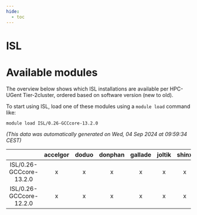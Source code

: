 ```yaml
---
hide:
  - toc
---
```


ISL
===

# Available modules


The overview below shows which ISL installations are available per HPC-UGent Tier-2cluster, ordered based on software version (new to old).

To start using ISL, load one of these modules using a `module load` command like:

```shell
module load ISL/0.26-GCCcore-13.2.0
```

*(This data was automatically generated on Wed, 04 Sep 2024 at 09:59:34 CEST)*  

| |accelgor|doduo|donphan|gallade|joltik|shinx|skitty|
| :---: | :---: | :---: | :---: | :---: | :---: | :---: | :---: |
|ISL/0.26-GCCcore-13.2.0|x|x|x|x|x|x|x|
|ISL/0.26-GCCcore-12.2.0|x|x|x|x|x|x|x|
